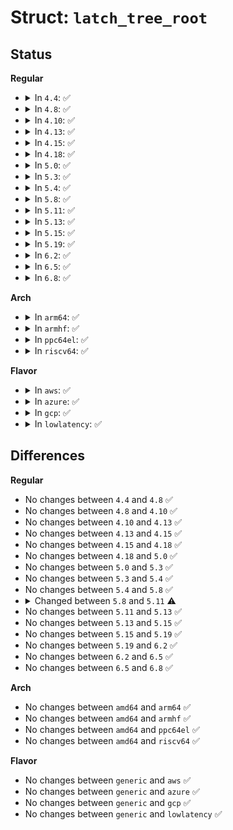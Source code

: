 # Struct: <code>latch_tree_root</code>

## Status
<b>Regular</b>
<ul>
<li>
<details>
<summary>In <code>4.4</code>: ✅</summary>

```c
struct latch_tree_root {
    seqcount_t seq;
    struct rb_root tree[2];
};
```
</details>
</li>
<li>
<details>
<summary>In <code>4.8</code>: ✅</summary>

```c
struct latch_tree_root {
    seqcount_t seq;
    struct rb_root tree[2];
};
```
</details>
</li>
<li>
<details>
<summary>In <code>4.10</code>: ✅</summary>

```c
struct latch_tree_root {
    seqcount_t seq;
    struct rb_root tree[2];
};
```
</details>
</li>
<li>
<details>
<summary>In <code>4.13</code>: ✅</summary>

```c
struct latch_tree_root {
    seqcount_t seq;
    struct rb_root tree[2];
};
```
</details>
</li>
<li>
<details>
<summary>In <code>4.15</code>: ✅</summary>

```c
struct latch_tree_root {
    seqcount_t seq;
    struct rb_root tree[2];
};
```
</details>
</li>
<li>
<details>
<summary>In <code>4.18</code>: ✅</summary>

```c
struct latch_tree_root {
    seqcount_t seq;
    struct rb_root tree[2];
};
```
</details>
</li>
<li>
<details>
<summary>In <code>5.0</code>: ✅</summary>

```c
struct latch_tree_root {
    seqcount_t seq;
    struct rb_root tree[2];
};
```
</details>
</li>
<li>
<details>
<summary>In <code>5.3</code>: ✅</summary>

```c
struct latch_tree_root {
    seqcount_t seq;
    struct rb_root tree[2];
};
```
</details>
</li>
<li>
<details>
<summary>In <code>5.4</code>: ✅</summary>

```c
struct latch_tree_root {
    seqcount_t seq;
    struct rb_root tree[2];
};
```
</details>
</li>
<li>
<details>
<summary>In <code>5.8</code>: ✅</summary>

```c
struct latch_tree_root {
    seqcount_t seq;
    struct rb_root tree[2];
};
```
</details>
</li>
<li>
<details>
<summary>In <code>5.11</code>: ✅</summary>

```c
struct latch_tree_root {
    seqcount_latch_t seq;
    struct rb_root tree[2];
};
```
</details>
</li>
<li>
<details>
<summary>In <code>5.13</code>: ✅</summary>

```c
struct latch_tree_root {
    seqcount_latch_t seq;
    struct rb_root tree[2];
};
```
</details>
</li>
<li>
<details>
<summary>In <code>5.15</code>: ✅</summary>

```c
struct latch_tree_root {
    seqcount_latch_t seq;
    struct rb_root tree[2];
};
```
</details>
</li>
<li>
<details>
<summary>In <code>5.19</code>: ✅</summary>

```c
struct latch_tree_root {
    seqcount_latch_t seq;
    struct rb_root tree[2];
};
```
</details>
</li>
<li>
<details>
<summary>In <code>6.2</code>: ✅</summary>

```c
struct latch_tree_root {
    seqcount_latch_t seq;
    struct rb_root tree[2];
};
```
</details>
</li>
<li>
<details>
<summary>In <code>6.5</code>: ✅</summary>

```c
struct latch_tree_root {
    seqcount_latch_t seq;
    struct rb_root tree[2];
};
```
</details>
</li>
<li>
<details>
<summary>In <code>6.8</code>: ✅</summary>

```c
struct latch_tree_root {
    seqcount_latch_t seq;
    struct rb_root tree[2];
};
```
</details>
</li>
</ul>
<b>Arch</b>
<ul>
<li>
<details>
<summary>In <code>arm64</code>: ✅</summary>

```c
struct latch_tree_root {
    seqcount_t seq;
    struct rb_root tree[2];
};
```
</details>
</li>
<li>
<details>
<summary>In <code>armhf</code>: ✅</summary>

```c
struct latch_tree_root {
    seqcount_t seq;
    struct rb_root tree[2];
};
```
</details>
</li>
<li>
<details>
<summary>In <code>ppc64el</code>: ✅</summary>

```c
struct latch_tree_root {
    seqcount_t seq;
    struct rb_root tree[2];
};
```
</details>
</li>
<li>
<details>
<summary>In <code>riscv64</code>: ✅</summary>

```c
struct latch_tree_root {
    seqcount_t seq;
    struct rb_root tree[2];
};
```
</details>
</li>
</ul>
<b>Flavor</b>
<ul>
<li>
<details>
<summary>In <code>aws</code>: ✅</summary>

```c
struct latch_tree_root {
    seqcount_t seq;
    struct rb_root tree[2];
};
```
</details>
</li>
<li>
<details>
<summary>In <code>azure</code>: ✅</summary>

```c
struct latch_tree_root {
    seqcount_t seq;
    struct rb_root tree[2];
};
```
</details>
</li>
<li>
<details>
<summary>In <code>gcp</code>: ✅</summary>

```c
struct latch_tree_root {
    seqcount_t seq;
    struct rb_root tree[2];
};
```
</details>
</li>
<li>
<details>
<summary>In <code>lowlatency</code>: ✅</summary>

```c
struct latch_tree_root {
    seqcount_t seq;
    struct rb_root tree[2];
};
```
</details>
</li>
</ul>

## Differences
<b>Regular</b>
<ul>
<li>
No changes between <code>4.4</code> and <code>4.8</code> ✅
</li>
<li>
No changes between <code>4.8</code> and <code>4.10</code> ✅
</li>
<li>
No changes between <code>4.10</code> and <code>4.13</code> ✅
</li>
<li>
No changes between <code>4.13</code> and <code>4.15</code> ✅
</li>
<li>
No changes between <code>4.15</code> and <code>4.18</code> ✅
</li>
<li>
No changes between <code>4.18</code> and <code>5.0</code> ✅
</li>
<li>
No changes between <code>5.0</code> and <code>5.3</code> ✅
</li>
<li>
No changes between <code>5.3</code> and <code>5.4</code> ✅
</li>
<li>
No changes between <code>5.4</code> and <code>5.8</code> ✅
</li>
<li>
<details>
<summary>Changed between <code>5.8</code> and <code>5.11</code> ⚠️</summary>
<ul>
<li>
<b>Field type changed. </b>
<code>seqcount_t seq</code> ➡️ <code>seqcount_latch_t seq</code>
</li>
</ul>
</details>
</li>
<li>
No changes between <code>5.11</code> and <code>5.13</code> ✅
</li>
<li>
No changes between <code>5.13</code> and <code>5.15</code> ✅
</li>
<li>
No changes between <code>5.15</code> and <code>5.19</code> ✅
</li>
<li>
No changes between <code>5.19</code> and <code>6.2</code> ✅
</li>
<li>
No changes between <code>6.2</code> and <code>6.5</code> ✅
</li>
<li>
No changes between <code>6.5</code> and <code>6.8</code> ✅
</li>
</ul>
<b>Arch</b>
<ul>
<li>
No changes between <code>amd64</code> and <code>arm64</code> ✅
</li>
<li>
No changes between <code>amd64</code> and <code>armhf</code> ✅
</li>
<li>
No changes between <code>amd64</code> and <code>ppc64el</code> ✅
</li>
<li>
No changes between <code>amd64</code> and <code>riscv64</code> ✅
</li>
</ul>
<b>Flavor</b>
<ul>
<li>
No changes between <code>generic</code> and <code>aws</code> ✅
</li>
<li>
No changes between <code>generic</code> and <code>azure</code> ✅
</li>
<li>
No changes between <code>generic</code> and <code>gcp</code> ✅
</li>
<li>
No changes between <code>generic</code> and <code>lowlatency</code> ✅
</li>
</ul>
